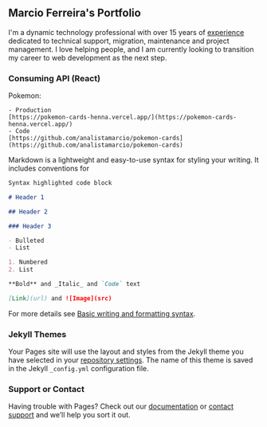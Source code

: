 ## Marcio Ferreira's Portfolio

I'm a dynamic technology professional with over 15 years of [experience](https://linkedin.com/in/analistamarcio) dedicated to technical support, migration, maintenance and project management. I love helping people, and I am currently looking to transition my career to web development as the next step.

### Consuming API (React)

Pokemon:

```
- Production
[https://pokemon-cards-henna.vercel.app/](https://pokemon-cards-henna.vercel.app/)
- Code
[https://github.com/analistamarcio/pokemon-cards](https://github.com/analistamarcio/pokemon-cards)
```

Markdown is a lightweight and easy-to-use syntax for styling your writing. It includes conventions for

```markdown
Syntax highlighted code block

# Header 1

## Header 2

### Header 3

- Bulleted
- List

1. Numbered
2. List

**Bold** and _Italic_ and `Code` text

[Link](url) and ![Image](src)
```

For more details see [Basic writing and formatting syntax](https://docs.github.com/en/github/writing-on-github/getting-started-with-writing-and-formatting-on-github/basic-writing-and-formatting-syntax).

### Jekyll Themes

Your Pages site will use the layout and styles from the Jekyll theme you have selected in your [repository settings](https://github.com/analistamarcio/analistamarcio.github.io/settings/pages). The name of this theme is saved in the Jekyll `_config.yml` configuration file.

### Support or Contact

Having trouble with Pages? Check out our [documentation](https://docs.github.com/categories/github-pages-basics/) or [contact support](https://support.github.com/contact) and we’ll help you sort it out.

